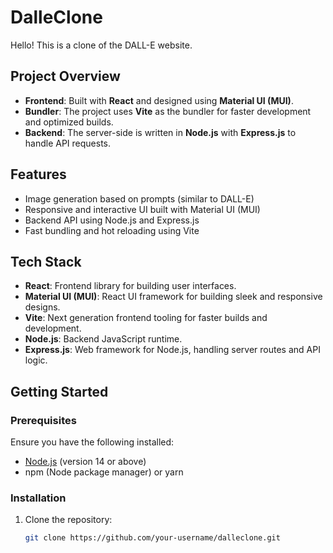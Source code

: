 # DalleClone

Hello! This is a clone of the DALL-E website.

## Project Overview

- **Frontend**: Built with **React** and designed using **Material UI (MUI)**.
- **Bundler**: The project uses **Vite** as the bundler for faster development and optimized builds.
- **Backend**: The server-side is written in **Node.js** with **Express.js** to handle API requests.

## Features

- Image generation based on prompts (similar to DALL-E)
- Responsive and interactive UI built with Material UI (MUI)
- Backend API using Node.js and Express.js
- Fast bundling and hot reloading using Vite

## Tech Stack

- **React**: Frontend library for building user interfaces.
- **Material UI (MUI)**: React UI framework for building sleek and responsive designs.
- **Vite**: Next generation frontend tooling for faster builds and development.
- **Node.js**: Backend JavaScript runtime.
- **Express.js**: Web framework for Node.js, handling server routes and API logic.

## Getting Started

### Prerequisites

Ensure you have the following installed:

- [Node.js](https://nodejs.org/) (version 14 or above)
- npm (Node package manager) or yarn

### Installation

1. Clone the repository:
   ```bash
   git clone https://github.com/your-username/dalleclone.git
